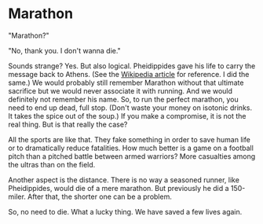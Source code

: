 Marathon
========

"Marathon?"

"No, thank you. I don't wanna die."

Sounds strange? Yes. But also logical. Pheidippides gave his life to carry the message back to Athens. (See the [Wikipedia article][1] for reference. I did the same.) We would probably still remember Marathon without that ultimate sacrifice but we would never associate it with running. And we would definitely not remember his name. So, to run the perfect marathon, you need to end up dead, full stop. (Don't waste your money on isotonic drinks. It takes the spice out of the soup.) If you make a compromise, it is not the real thing. But is that really the case?

All the sports are like that. They fake something in order to save human life or to dramatically reduce fatalities. How much better is a game on a football pitch than a pitched battle between armed warriors? More casualties among the ultras than on the field.

Another aspect is the distance. There is no way a seasoned runner, like Pheidippides, would die of a mere marathon. But previously he did a 150-miler. After that, the shorter one can be a problem.

So, no need to die. What a lucky thing. We have saved a few lives again.

[1]: https://en.wikipedia.org/wiki/Pheidippides
